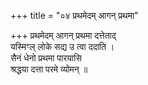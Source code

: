 +++
title = "०४ प्रथमेदम् आगन् प्रथमा"

+++
प्रथमेदम् आगन् प्रथमा दत्तेताद्  
यस्मिꣳल् लोके सद्य उ त्वा ददाति ।  
सैनं धेनो प्रथमा पारयासि  
श्रद्धया दत्ता परमे व्योमन् ॥